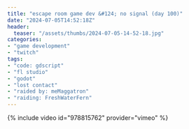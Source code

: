 ```yaml
---
title: "escape room game dev &#124; no signal (day 100)"
date: "2024-07-05T14:52:18Z"
header:
  teaser: "/assets/thumbs/2024-07-05-14-52-18.jpg"
categories:
- "game development"
- "twitch"
tags:
- "code: gdscript"
- "fl studio"
- "godot"
- "lost contact"
- "raided by: meMaggatron"
- "raiding: FreshWaterFern"
---
```

{% include video id="978815762" provider="vimeo" %}
